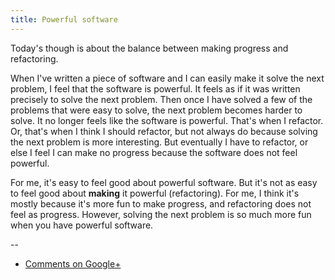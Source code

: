 ```yaml
---
title: Powerful software
---
```


Today's though is about the balance between making progress and refactoring.

When I've written a piece of software and I can easily make it solve the next
problem, I feel that the software is powerful. It feels as if it was written
precisely to solve the next problem. Then once I have solved a few of the
problems that were easy to solve, the next problem becomes harder to solve. It
no longer feels like the software is powerful. That's when I refactor. Or,
that's when I think I should refactor, but not always do because solving the
next problem is more interesting. But eventually I have to refactor, or else I
feel I can make no progress because the software does not feel powerful.

For me, it's easy to feel good about powerful software. But it's not as easy to
feel good about **making** it powerful (refactoring). For me, I think it's
mostly because it's more fun to make progress, and refactoring does not feel as
progress. However, solving the next problem is so much more fun when you have
powerful software.

--

* [Comments on Google+](https://plus.google.com/112175093836850283531/posts/ZKPgP5c5r5G)
